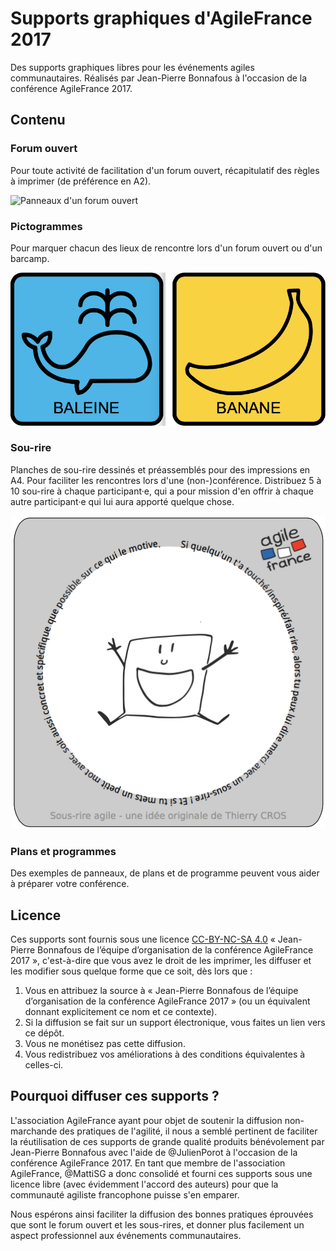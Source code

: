 # Supports graphiques d'AgileFrance 2017

Des supports graphiques libres pour les événements agiles communautaires. Réalisés par Jean-Pierre Bonnafous à l'occasion de la conférence AgileFrance 2017.


## Contenu

### Forum ouvert

Pour toute activité de facilitation d'un forum ouvert, récapitulatif des règles à imprimer (de préférence en A2).

![Panneaux d'un forum ouvert](Exemples/Règles.jpg)

### Pictogrammes

Pour marquer chacun des lieux de rencontre lors d'un forum ouvert ou d'un barcamp.

![Pictogrammes des lieux d'un forum ouvert](Exemples/Pictos.png)

### Sou-rire

Planches de sou-rire dessinés et préassemblés pour des impressions en A4. Pour faciliter les rencontres lors d'une (non-)conférence. Distribuez 5 à 10 sou-rire à chaque participant·e, qui a pour mission d'en offrir à chaque autre participant·e qui lui aura apporté quelque chose.

![Sou-rire](Exemples/Sou-rire.png)

### Plans et programmes

Des exemples de panneaux, de plans et de programme peuvent vous aider à préparer votre conférence.


## Licence

Ces supports sont fournis sous une licence [CC-BY-NC-SA 4.0](https://creativecommons.org/licenses/by-nc-sa/4.0/deed.fr) « Jean-Pierre Bonnafous de l’équipe d’organisation de la conférence AgileFrance 2017 », c'est-à-dire que vous avez le droit de les imprimer, les diffuser et les modifier sous quelque forme que ce soit, dès lors que :

1. Vous en attribuez la source à « Jean-Pierre Bonnafous de l’équipe d’organisation de la conférence AgileFrance 2017 » (ou un équivalent donnant explicitement ce nom et ce contexte).
2. Si la diffusion se fait sur un support électronique, vous faites un lien vers ce dépôt.
3. Vous ne monétisez pas cette diffusion.
4. Vous redistribuez vos améliorations à des conditions équivalentes à celles-ci.


## Pourquoi diffuser ces supports ?

L'association AgileFrance ayant pour objet de soutenir la diffusion non-marchande des pratiques de l'agilité, il nous a semblé pertinent de faciliter la réutilisation de ces supports de grande qualité produits bénévolement par Jean-Pierre Bonnafous avec l'aide de @JulienPorot à l'occasion de la conférence AgileFrance 2017.
En tant que membre de l'association AgileFrance, @MattiSG a donc consolidé et fourni ces supports sous une licence libre (avec évidemment l'accord des auteurs) pour que la communauté agiliste francophone puisse s'en emparer.

Nous espérons ainsi faciliter la diffusion des bonnes pratiques éprouvées que sont le forum ouvert et les sous-rires, et donner plus facilement un aspect professionnel aux événements communautaires.
